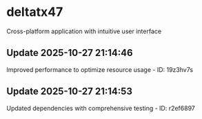# deltatx47
Cross-platform application with intuitive user interface

## Update 2025-10-27 21:14:46
Improved performance to optimize resource usage - ID: 19z3hv7s


## Update 2025-10-27 21:14:53
Updated dependencies with comprehensive testing - ID: r2ef6897


